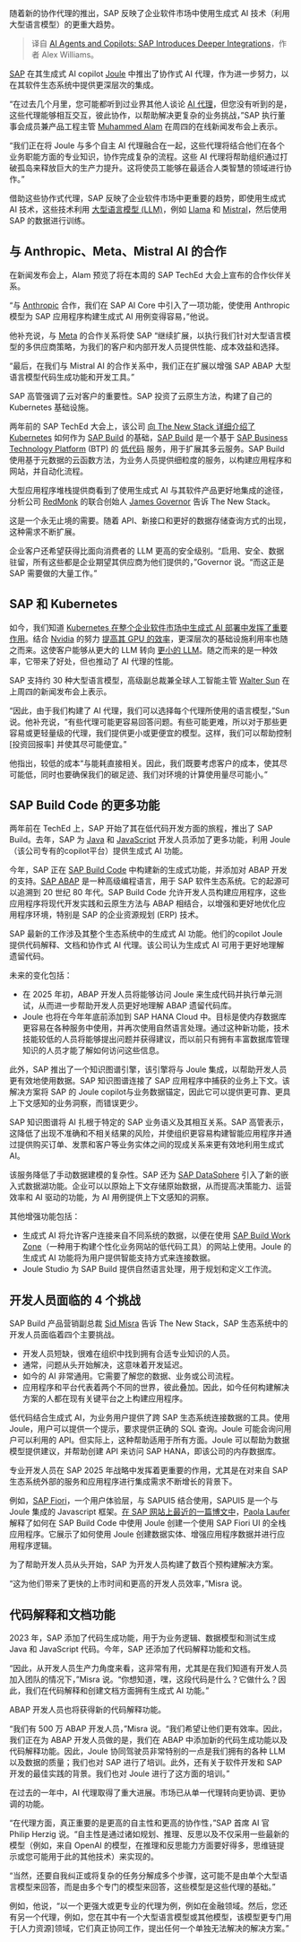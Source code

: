 
<!--
title: AI代理和copilot：SAP推出更深层次的集成
cover: https://cdn.thenewstack.io/media/2024/10/47feb590-ai-agents-and-co-pilots-sap-introduces-deeper-integrations-2.jpg
-->

随着新的协作代理的推出，SAP 反映了企业软件市场中使用生成式 AI 技术（利用大型语言模型）的更重大趋势。

> 译自 [AI Agents and Copilots: SAP Introduces Deeper Integrations](https://thenewstack.io/ai-agents-and-co-pilots-sap-introduces-deeper-integrations/)，作者 Alex Williams。

[SAP](https://www.sap.com/index.html?utm_content=inline+mention) 在其生成式 AI copilot [Joule](https://www.sap.com/products/artificial-intelligence/ai-assistant.html) 中推出了协作式 AI 代理，作为进一步努力，以在其软件生态系统中提供更深层次的集成。

“在过去几个月里，您可能都听到过业界其他人谈论 [AI 代理](https://thenewstack.io/ai-agents-key-concepts-and-how-they-overcome-llm-limitations/)，但您没有听到的是，这些代理能够相互交互，彼此协作，以帮助解决更复杂的业务挑战，”SAP 执行董事会成员兼产品工程主管 [Muhammed Alam](https://www.linkedin.com/in/muhammad-s-alam/) 在周四的在线新闻发布会上表示。

“我们正在将 Joule 与多个自主 AI 代理融合在一起，这些代理将结合他们在各个业务职能方面的专业知识，协作完成复杂的流程。这些 AI 代理将帮助组织通过打破孤岛来释放巨大的生产力提升。这将使员工能够在最适合人类智慧的领域进行协作。”

借助这些协作式代理，SAP 反映了企业软件市场中更重要的趋势，即使用生成式 AI 技术，这些技术利用 [大型语言模型 (LLM)](https://thenewstack.io/llm/)，例如 [Llama](https://thenewstack.io/llama-stack-released-to-help-developers-build-agentic-apps/) 和 [Mistral](https://mistral.ai/)，然后使用 SAP 的数据进行训练。

## 与 Anthropic、Meta、Mistral AI 的合作

在新闻发布会上，Alam 预览了将在本周的 SAP TechEd 大会上宣布的合作伙伴关系。

“与 [Anthropic](https://www.anthropic.com/) 合作，我们在 SAP AI Core 中引入了一项功能，使使用 Anthropic 模型为 SAP 应用程序构建生成式 AI 用例变得容易，”他说。

他补充说，与 [Meta](https://about.meta.com/?utm_content=inline+mention) 的合作关系将使 SAP “继续扩展，以执行我们针对大型语言模型的多供应商策略，为我们的客户和内部开发人员提供性能、成本效益和选择。

“最后，在我们与 Mistral AI 的合作关系中，我们正在扩展以增强 SAP ABAP 大型语言模型代码生成功能和开发工具。”

SAP 高管强调了云对客户的重要性。SAP 投资了云原生方法，构建了自己的 Kubernetes 基础设施。

两年前的 SAP TechEd 大会上，该公司 [向 The New Stack 详细介绍了 Kubernetes](https://thenewstack.io/sap-builds-a-low-code-platform-on-k8s-and-cloud-functions/) 如何作为 [SAP Build](https://news.sap.com/2022/11/business-expertise-sap-build-sap-teched/) 的基础，[SAP Build](https://news.sap.com/2022/11/business-expertise-sap-build-sap-teched/) 是一个基于 [SAP Business Technology Platform](https://www.sap.com/products/technology-platform.html) (BTP) 的 [低代码](https://thenewstack.io/low-code-no-code/) 服务，用于扩展其多云服务。SAP Build 使用基于元数据的云函数方法，为业务人员提供细粒度的服务，以构建应用程序和网站，并自动化流程。

大型应用程序堆栈提供商看到了使用生成式 AI 与其软件产品更好地集成的途径，分析公司 [RedMonk](https://redmonk.com/) 的联合创始人 [James Governor](https://www.linkedin.com/in/jamesgovernor) 告诉 The New Stack。

这是一个永无止境的需要。随着 API、新接口和更好的数据存储查询方式的出现，这种需求不断扩展。

企业客户还希望获得比面向消费者的 LLM 更高的安全级别。“启用、安全、数据驻留，所有这些都是企业期望其供应商为他们提供的，”Governor 说。“而这正是 SAP 需要做的大量工作。”

## SAP 和 Kubernetes

如今，我们知道 [Kubernetes 在整个企业软件市场中生成式 AI 部署中发挥了重要作用](https://thenewstack.io/kubernetes-for-genai-why-it-makes-so-much-sense/)。结合 [Nvidia](https://www.nvidia.com/) 的努力 [提高其 GPU 的效率](https://thenewstack.io/nvidia-gpu-dominance-at-a-crossroads/)，更深层次的基础设施利用率也随之而来。这使客户能够从更大的 LLM 转向 [更小的 LLM](https://thenewstack.io/the-rise-of-small-language-models/)。随之而来的是一种效率，它带来了好处，但也推动了 AI 代理的性能。

SAP 支持约 30 种大型语言模型，高级副总裁兼全球人工智能主管 [Walter Sun](https://www.linkedin.com/in/sunwalter/) 在上周四的新闻发布会上表示。

“因此，由于我们构建了 AI 代理，我们可以选择每个代理所使用的语言模型，”Sun 说。他补充说，“有些代理可能更容易回答问题。有些可能更难，所以对于那些更容易或更轻量级的代理，我们提供更小或更便宜的模型。这样，我们可以帮助控制 [投资回报率] 并使其尽可能便宜。”

他指出，较低的成本“与能耗直接相关。因此，我们既要考虑客户的成本，使其尽可能低，同时也要确保我们的碳足迹、我们对环境的计算使用量尽可能小。”

## SAP Build Code 的更多功能

两年前在 TechEd 上，SAP 开始了其在低代码开发方面的旅程，推出了 SAP Build。去年，SAP 为 [Java](https://thenewstack.io/java/) 和 [JavaScript](https://thenewstack.io/javascript/) 开发人员添加了更多功能，利用 Joule（该公司专有的copilot平台）提供生成式 AI 功能。

今年，SAP 正在 [SAP Build Code](https://www.sap.com/products/technology-platform/developer-tools.html) 中构建新的生成式功能，并添加对 ABAP 开发的支持。[SAP ABAP](https://training.sap.com/content/abap-programming-training) 是一种高级编程语言，用于 SAP 软件生态系统。它的起源可以追溯到 20 世纪 80 年代。SAP Build Code 允许开发人员构建应用程序，这些应用程序将现代开发实践和云原生方法与 ABAP 相结合，以增强和更好地优化应用程序环境，特别是 SAP 的企业资源规划 (ERP) 技术。

SAP 最新的工作涉及其整个生态系统中的生成式 AI 功能。他们的copilot Joule 提供代码解释、文档和协作式 AI 代理。该公司认为生成式 AI 可用于更好地理解遗留代码。

未来的变化包括：

- 在 2025 年初，ABAP 开发人员将能够访问 Joule 来生成代码并执行单元测试，从而进一步帮助开发人员更好地理解 ABAP 遗留代码库。
- Joule 也将在今年年底前添加到 SAP HANA Cloud 中。目标是使内存数据库更容易在各种服务中使用，并再次使用自然语言处理。通过这种新功能，技术技能较低的人员将能够提出问题并获得建议，而以前只有拥有丰富数据库管理知识的人员才能了解如何访问这些信息。

此外，SAP 推出了一个知识图谱引擎，该引擎将与 Joule 集成，以帮助开发人员更有效地使用数据。SAP 知识图谱连接了 SAP 应用程序中捕获的业务上下文。该解决方案将 SAP 的 Joule copilot与业务数据锚定，因此它可以提供更可靠、更具上下文感知的业务洞察，而错误更少。

SAP 知识图谱将 AI 扎根于特定的 SAP 业务语义及其相互关系。SAP 高管表示，这降低了出现不准确和不相关结果的风险，并使组织更容易构建智能应用程序并通过提供购买订单、发票和客户等业务实体之间的现成关系来更有效地利用生成式 AI。

该服务降低了手动数据建模的复杂性。SAP 还为 [SAP DataSphere](https://www.sap.com/products/technology-platform/datasphere.html) 引入了新的嵌入式数据湖功能。企业可以以原始上下文存储原始数据，从而提高决策能力、运营效率和 AI 驱动的功能，为 AI 用例提供上下文感知的洞察。

其他增强功能包括：

- 生成式 AI 将允许客户连接来自不同系统的数据，以便在使用 [SAP Build Work Zone](https://www.sap.com/products/technology-platform/workzone.html)（一种用于构建个性化业务网站的低代码工具）的网站上使用。Joule 的生成式 AI 功能将为用户提供智能支持方式来连接数据。
- Joule Studio 为 SAP Build 提供自然语言处理，用于规划和定义工作流。

## 开发人员面临的 4 个挑战

SAP Build 产品营销副总裁 [Sid Misra](https://www.linkedin.com/in/sid-misra-8690462/) 告诉 The New Stack，SAP 生态系统中的开发人员面临着四个主要挑战。

- 开发人员短缺，很难在组织中找到拥有合适专业知识的人员。
- 通常，问题从头开始解决，这意味着开发延迟。
- 如今的 AI 非常通用。它需要了解您的数据、业务或公司流程。
- 应用程序和平台代表着两个不同的世界，彼此叠加。因此，如今任何构建解决方案的人都在现有关键平台之上构建应用程序。

低代码结合生成式 AI，为业务用户提供了跨 SAP 生态系统连接数据的工具。使用 Joule，用户可以提供一个提示，要求提供正确的 SQL 查询。Joule 可能会询问用户可以利用的 API。但实际上，这种帮助适用于所有方面。Joule 可以帮助为数据模型提供建议，并帮助创建 API 来访问 SAP HANA，即该公司的内存数据库。

专业开发人员在 SAP 2025 年战略中发挥着更重要的作用，尤其是在对来自 SAP 生态系统外部的服务和应用程序进行集成需求不断增长的背景下。

例如，[SAP Fiori](https://www.sap.com/products/technology-platform/fiori.html)，一个用户体验层，与 SAPUI5 结合使用，SAPUI5 是一个与 Joule 集成的 Javascript 框架。[在 SAP 网站上最近的一篇博文中](https://developers.sap.com/tutorials/build-code-test-drive..html)，[Paola Laufer](https://www.linkedin.com/in/paolalaufer/) 解释了如何在 SAP Build Code 中使用 Joule 创建一个使用 SAP Fiori UI 的全栈应用程序。它展示了如何使用 Joule 创建数据实体、增强应用程序数据并进行应用程序逻辑。

为了帮助开发人员从头开始，SAP 为开发人员构建了数百个预构建解决方案。

“这为他们带来了更快的上市时间和更高的开发人员效率，”Misra 说。

## 代码解释和文档功能

2023 年，SAP 添加了代码生成功能，用于为业务逻辑、数据模型和测试生成 Java 和 JavaScript 代码。今年，SAP 还添加了代码解释功能和文档。

“因此，从开发人员生产力角度来看，这非常有用，尤其是在我们知道有开发人员加入团队的情况下，”Misra 说。“你想知道，嘿，这段代码是什么？它做什么？因此，我们在代码解释和创建文档方面拥有生成式 AI 功能。”

ABAP 开发人员也将获得新的代码解释功能。

“我们有 500 万 ABAP 开发人员，”Misra 说。“我们希望让他们更有效率。因此，我们正在为 ABAP 开发人员做的是，我们在 ABAP 中添加新的代码生成功能以及代码解释功能。因此，Joule 协同驾驶员非常特别的一点是我们拥有的各种 LLM 以及数据的质量；我们也对 SAP 进行了培训。此外，还有关于软件开发和 SAP 开发的最佳实践的背景。我们也对 Joule 进行了这方面的培训。”

在过去的一年中，AI 代理取得了重大进展。市场已从单一代理转向更协调、更协调的功能。

“在代理方面，真正重要的是更高的自主性和更高的协作性，”SAP 首席 AI 官 Philip Herzig 说。“自主性是通过诸如规划、推理、反思以及不仅采用一些最新的模型（例如，来自 OpenAI 的模型，在推理和反思能力方面要好得多，思维链提示或您可能用于此的其他技术）来实现的。

“当然，还要自我纠正或将复杂的任务分解成多个步骤，这可能不是由单个大型语言模型来回答，而是由多个专门的模型来回答，这些模型是这些代理的基础。”

例如，他说，“以一个更强大或更专业的代理为例，例如在金融领域。然后，您还有另一个代理，例如，您在其中有一个大型语言模型或其他模型，该模型更专门用于[人力资源]领域，它们真正协同工作，提出任何一个单独无法解决的解决方案。”
